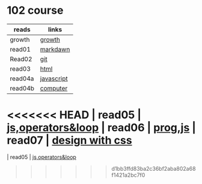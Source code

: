 # 102 course 

| reads    | links    |
| -------- | -------- |
| growth   | [growth](growthmindset)|
| read01   | [markdawn](read01)|
| Read02   | [git](Read02)|
| read03   | [html](read03)|
| read04a  | [javascript](read04a)|
| read04b  | [computer](read04b)|
<<<<<<< HEAD
| read05   | [js,operators&loop](read05)
| read06   | [prog,js](read06)
| read07   | [design with css](read07)
=======
| read05   | [js,operators&loop](read05)
>>>>>>> d1bb3ffd83ba2c36bf2aba802a68f1421a2bc7f0
